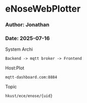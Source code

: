 # eNoseWebPlotter
### Author: Jonathan
### Date: 2025-07-16


System Archi
```
Backend -> mqtt broker -> Frontend 
```

Host:Plot 
```
mqtt-dashboard.com:8884
```


Topic
```
hkust/ece/enose/{uid}
```

